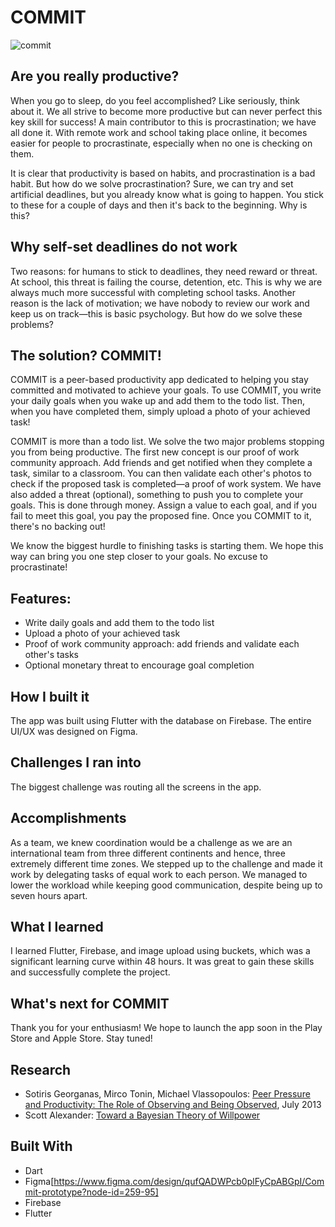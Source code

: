 # COMMIT
![commit](https://media.giphy.com/media/BIQIObEIZv7WkPVqt4/giphy.gif)

## Are you really productive?
When you go to sleep, do you feel accomplished? Like seriously, think about it. We all strive to become more productive but can never perfect this key skill for success! A main contributor to this is procrastination; we have all done it. With remote work and school taking place online, it becomes easier for people to procrastinate, especially when no one is checking on them.

It is clear that productivity is based on habits, and procrastination is a bad habit. But how do we solve procrastination? Sure, we can try and set artificial deadlines, but you already know what is going to happen. You stick to these for a couple of days and then it's back to the beginning. Why is this?

## Why self-set deadlines do not work
Two reasons: for humans to stick to deadlines, they need reward or threat. At school, this threat is failing the course, detention, etc. This is why we are always much more successful with completing school tasks. Another reason is the lack of motivation; we have nobody to review our work and keep us on track—this is basic psychology. But how do we solve these problems?

## The solution? COMMIT!

COMMIT is a peer-based productivity app dedicated to helping you stay committed and motivated to achieve your goals. To use COMMIT, you write your daily goals when you wake up and add them to the todo list. Then, when you have completed them, simply upload a photo of your achieved task!

COMMIT is more than a todo list. We solve the two major problems stopping you from being productive. The first new concept is our proof of work community approach. Add friends and get notified when they complete a task, similar to a classroom. You can then validate each other's photos to check if the proposed task is completed—a proof of work system. We have also added a threat (optional), something to push you to complete your goals. This is done through money. Assign a value to each goal, and if you fail to meet this goal, you pay the proposed fine. Once you COMMIT to it, there's no backing out!

We know the biggest hurdle to finishing tasks is starting them. We hope this way can bring you one step closer to your goals. No excuse to procrastinate!

## Features:
- Write daily goals and add them to the todo list
- Upload a photo of your achieved task
- Proof of work community approach: add friends and validate each other's tasks
- Optional monetary threat to encourage goal completion

## How I built it
The app was built using Flutter with the database on Firebase. The entire UI/UX was designed on Figma.

## Challenges I ran into
The biggest challenge was routing all the screens in the app.

## Accomplishments
As a team, we knew coordination would be a challenge as we are an international team from three different continents and hence, three extremely different time zones. We stepped up to the challenge and made it work by delegating tasks of equal work to each person. We managed to lower the workload while keeping good communication, despite being up to seven hours apart.

## What I learned
I learned Flutter, Firebase, and image upload using buckets, which was a significant learning curve within 48 hours. It was great to gain these skills and successfully complete the project.

## What's next for COMMIT
Thank you for your enthusiasm! We hope to launch the app soon in the Play Store and Apple Store. Stay tuned!

## Research
- Sotiris Georganas, Mirco Tonin, Michael Vlassopoulos: [Peer Pressure and Productivity: The Role of Observing and Being Observed](http://ftp.iza.org/dp7523.pdf), July 2013
- Scott Alexander: [Toward a Bayesian Theory of Willpower](https://astralcodexten.substack.com/p/towards-a-bayesian-theory-of-willpower)

## Built With
- Dart
- Figma[https://www.figma.com/design/qufQADWPcb0plFyCpABGpI/Commit-prototype?node-id=259-95]
- Firebase
- Flutter
